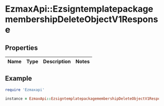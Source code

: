 # EzmaxApi::EzsigntemplatepackagemembershipDeleteObjectV1Response

## Properties

| Name | Type | Description | Notes |
| ---- | ---- | ----------- | ----- |

## Example

```ruby
require 'Ezmaxapi'

instance = EzmaxApi::EzsigntemplatepackagemembershipDeleteObjectV1Response.new()
```

